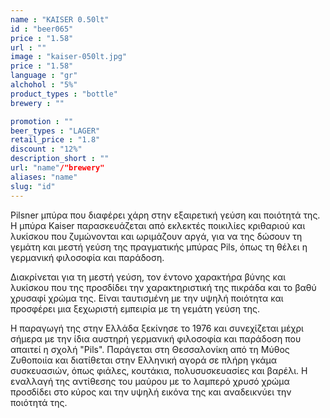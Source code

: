 ```yaml
---
name : "KAISER 0.50lt"
id : "beer065"
price : "1.58"
url : ""
image : "kaiser-050lt.jpg"
price : "1.58"
language : "gr"
alchohol : "5%"
product_types : "bottle"
brewery : ""

promotion : ""
beer_types : "LAGER"
retail_price : "1.8"
discount : "12%"
description_short : ""
url: "name"/"brewery"
aliases: "name"
slug: "id"
---
```


Pilsner μπύρα που διαφέρει χάρη στην εξαιρετική γεύση και ποιότητά της. Η μπύρα Kaiser παρασκευάζεται από εκλεκτές ποικιλίες κριθαριού και λυκίσκου που ζυμώνονται και ωριμάζουν αργά, για να της δώσουν τη γεμάτη και μεστή γεύση της πραγματικής μπύρας Pils, όπως τη θέλει η γερμανική φιλοσοφία και παράδοση. 

Διακρίνεται για τη μεστή γεύση, τον έντονο χαρακτήρα βύνης και λυκίσκου που της προσδίδει την χαρακτηριστική της πικράδα και το βαθύ χρυσαφί χρώμα της. Είναι ταυτισμένη με την υψηλή ποιότητα και προσφέρει μια ξεχωριστή εμπειρία με τη γεμάτη γεύση της. 

Η παραγωγή της στην Ελλάδα ξεκίνησε το 1976 και συνεχίζεται μέχρι σήμερα με την ίδια αυστηρή γερμανική φιλοσοφία και παράδοση που απαιτεί η σχολή &quot;Pils&quot;. Παράγεται στη Θεσσαλονίκη από τη Μύθος Ζυθοποιία και διατίθεται στην Ελληνική αγορά σε πλήρη γκάμα συσκευασιών, όπως φιάλες, κουτάκια, πολυσυσκευασίες και βαρέλι. Η εναλλαγή της αντίθεσης του μαύρου με το λαμπερό χρυσό χρώμα προσδίδει στο κύρος και την υψηλή εικόνα της και αναδεικνύει την ποιότητά της.